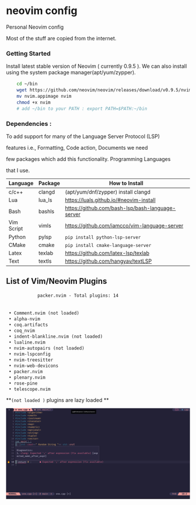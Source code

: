 # neovim config

Personal Neovim config

Most of the stuff are copied from the internet.

### Getting Started

Install latest stable version of Neovim ( currently 0.9.5 ). We can 
also install using the system package manager(apt/yum/zypper).
```bash
	cd ~/bin
	wget https://github.com/neovim/neovim/releases/download/v0.9.5/nvim.appimage
	mv nvim.appimage nvim
	chmod +x nvim
	# add ~/bin to your PATH : export PATH=$PATH:~/bin
```

### Dependencies : 

To add support for many of the Language Server Protocol (LSP)

features i.e., Formatting, Code action, Documents we need 

few packages which add this functionality. Programming Languages 

that I use.

| Language  | Package | How to Install |
| ---------- | ------- | --------------- |
| c/c++  	|	clangd| (apt/yum/dnf/zypper) install clangd| 
| Lua    	|	lua_ls|https://luals.github.io/#neovim-install | 
| Bash   	|	bashls|https://github.com/bash-lsp/bash-language-server | 
| Vim Script|  vimls|https://github.com/iamcco/vim-language-server |
| Python	|	pylsp |`pip install python-lsp-server`|
| CMake     | 	cmake| `pip install cmake-language-server` |
| Latex | 	    texlab|https://github.com/latex-lsp/texlab| 
| Text  |	    textls|https://github.com/hangyav/textLSP| 

##  List of Vim/Neovim Plugins

                packer.nvim - Total plugins: 14


     • Comment.nvim (not loaded)
     • alpha-nvim
     • coq.artifacts
     • coq_nvim
     • indent-blankline.nvim (not loaded)
     • lualine.nvim
     • nvim-autopairs (not loaded)
     • nvim-lspconfig
     • nvim-treesitter
     • nvim-web-devicons
     • packer.nvim
     • plenary.nvim
     • rose-pine
     • telescope.nvim


 **`(not loaded )` plugins are lazy loaded **



 ![Screenshots](nvim.png)
